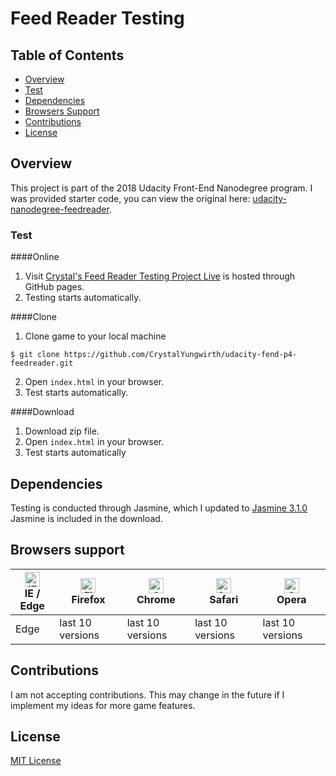 # Feed Reader Testing

## Table of Contents

* [Overview](#overview)
* [Test](#test)
* [Dependencies](#dependencies)
* [Browsers Support](#browsers-support)
* [Contributions](#contributions)
* [License](#license)

## Overview
This project is part of the 2018 Udacity Front-End Nanodegree program. I was provided starter code, you can view the original here: [udacity-nanodegree-feedreader](https://github.com/udacity/frontend-nanodegree-feedreader.git).

### Test
####Online
1. Visit [Crystal's Feed Reader Testing Project Live](https://crystalyungwirth.github.io/udacity-fend-p4-feedreader/) is hosted through GitHub pages.
2. Testing starts automatically.

####Clone
1. Clone game to your local machine
```
$ git clone https://github.com/CrystalYungwirth/udacity-fend-p4-feedreader.git
```
2. Open ```index.html``` in your browser.
3. Test starts automatically.

####Download
1. Download zip file.
2. Open ```index.html``` in your browser.
3. Test starts automatically

## Dependencies
Testing is conducted through Jasmine, which I updated to [Jasmine 3.1.0](jasmine/release_notes/3.1.0.md)
Jasmine is included in the download.

## Browsers support

| [<img src="https://raw.githubusercontent.com/alrra/browser-logos/master/src/edge/edge_48x48.png" alt="IE / Edge" width="24px" height="24px" />](http://godban.github.io/browsers-support-badges/)</br>IE / Edge | [<img src="https://raw.githubusercontent.com/alrra/browser-logos/master/src/firefox/firefox_48x48.png" alt="Firefox" width="24px" height="24px" />](http://godban.github.io/browsers-support-badges/)</br>Firefox | [<img src="https://raw.githubusercontent.com/alrra/browser-logos/master/src/chrome/chrome_48x48.png" alt="Chrome" width="24px" height="24px" />](http://godban.github.io/browsers-support-badges/)</br>Chrome | [<img src="https://raw.githubusercontent.com/alrra/browser-logos/master/src/safari/safari_48x48.png" alt="Safari" width="24px" height="24px" />](http://godban.github.io/browsers-support-badges/)</br>Safari | [<img src="https://raw.githubusercontent.com/alrra/browser-logos/master/src/opera/opera_48x48.png" alt="Opera" width="24px" height="24px" />](http://godban.github.io/browsers-support-badges/)</br>Opera |
| --------- | --------- | --------- | --------- | --------- |
| Edge| last 10 versions| last 10 versions| last 10 versions| last 10 versions


## Contributions
I am not accepting contributions. This may change in the future if I implement my ideas for more game features.

## License
[MIT License](LICENSE)
